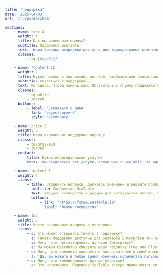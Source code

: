 ```yaml
---
title: "поддержка"
date: '2025-04-03'
url: '/ru/podderzhka'

sections:
    - name: hero-2
      weight: 1
      title: Как мы можем вам помочь?
      subtitle: Поддержка SeaTable
      text: 'Наша команда поддержки доступна для корпоративных клиентов. Сообщество SeaTable помогает с любыми вопросами.'
      classes:
          - bg-[#ece5e2]

    - name: 'content-22'
      weight: 2
      title: Нужна помощь с подпиской, оплатой, ошибками или использованием SeaTable?
      subtitle: Связаться с поддержкой
      text: Мы здесь, чтобы помочь вам. Обратитесь в службу поддержки SeaTable.
      classes:
          - bg-white
          - curved
      buttons:
          - label: 'Связаться с нами'
            link: 'pages/support'
            style: 'secondary'

    - name: price-3
      weight: 3
      title: Наша включенная поддержка вкратце
      classes:
          - bg-gray-100
          - curved
      contact:
          title: Нужны индивидуальные услуги?
          text: 'Мы предлагаем все услуги, связанные с SeaTable, из одного источника. Например: установка, обслуживание и эксплуатация, индивидуальная разработка и обучение. Свяжитесь с нами!'

    - name: content-5
      weight: 4
      items:
          - title: Задавайте вопросы, делитесь знаниями и решайте проблемы.
            subtitle: Сообщество SeaTable
            text: Ресурсы сообщества и форумы для энтузиастов Docker, чтобы обсуждать технические решения, обмениваться идеями и оставаться на связи.
            buttons:
                - link: 'https://forum.seatable.io'
                  label: 'Форум сообщества'

    - name: faq
      weight: 5
      title: Часто задаваемые вопросы о поддержке
      items:
          - q: Кто может открывать тикеты в поддержку?
            a: Тикеты поддержки доступны для SeaTable Enterprise или SeaTable Dedicated. Клиенты Free и Plus всегда могут обратиться за помощью на Форум сообщества.
          - q: Могу ли я протестировать функции Enterprise?
            a: Мы можем бесплатно обновить вашу подписку Free или Plus до подписки Enterprise на ограниченное время. Пожалуйста, отправьте нам запрос через управление командой.
          - q: Могу ли я изменить количество пользователей в моей команде?
            a: 'Да, вы можете в любое время изменить количество пользователей в вашей команде. В SeaTable Cloud Free, Plus и Enterprise вы можете сделать это самостоятельно через управление командой. Для SeaTable Dedicated, пожалуйста, свяжитесь с вашим персональным представителем.<br/><br/>Размер команды в подписке Free ограничен 25 пользователями. Для других подписок SeaTable Cloud и SeaTable Dedicated количество пользователей не ограничено.'
          - q: Могу ли я комбинировать разные подписки?
            a: Это невозможно. Подписка SeaTable всегда применяется ко всей команде, то есть ко всем участникам. Если вы хотите использовать дополнительные функции и более высокие лимиты подписки Plus или Enterprise, вам необходимо приобрести соответствующую лицензию для всех активных участников команды.
---
```

